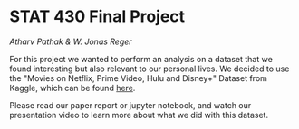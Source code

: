 # STAT 430 Final Project
_Atharv Pathak & W. Jonas Reger_

For this project we wanted to perform an analysis on a dataset that we found interesting but also relevant to our personal lives. We decided to use the "Movies on Netflix, Prime Video, Hulu and Disney+" Dataset from Kaggle, which can be found [here](https://www.kaggle.com/ruchi798/movies-onnetflix-prime-video-hulu-and-disney).

Please read our paper report or jupyter notebook, and watch our presentation video to learn more about what we did with this dataset.